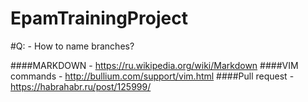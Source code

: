 # EpamTrainingProject

#Q: - How to name branches?

####MARKDOWN      - https://ru.wikipedia.org/wiki/Markdown
####VIM commands  - http://bullium.com/support/vim.html
####Pull request  - https://habrahabr.ru/post/125999/
